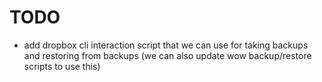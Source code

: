 # TODO

- add dropbox cli interaction script that we can use for taking backups and restoring from backups (we can also update wow backup/restore scripts to use this)